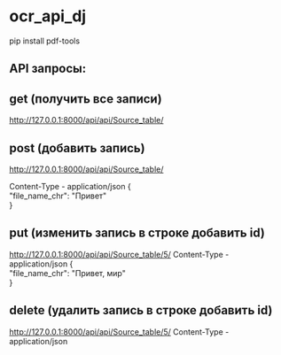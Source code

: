 # ocr_api_dj
pip install pdf-tools

## API запросы:

## get (получить все записи)
http://127.0.0.1:8000/api/api/Source_table/

## post (добавить запись)
http://127.0.0.1:8000/api/api/Source_table/

Content-Type  - application/json
    {        
        "file_name_chr": "Привет"    
    }

## put  (изменить запись в строке добавить id)
http://127.0.0.1:8000/api/api/Source_table/5/
Content-Type  - application/json
    {        
        "file_name_chr": "Привет, мир"    
    }

## delete  (удалить запись в строке добавить id)
http://127.0.0.1:8000/api/api/Source_table/5/
Content-Type  - application/json
